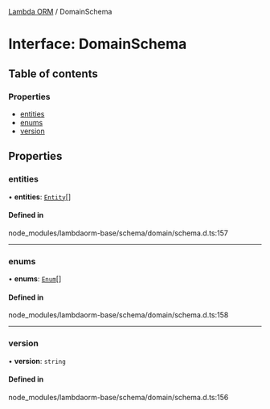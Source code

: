 [Lambda ORM](../README.md) / DomainSchema

# Interface: DomainSchema

## Table of contents

### Properties

- [entities](DomainSchema.md#entities)
- [enums](DomainSchema.md#enums)
- [version](DomainSchema.md#version)

## Properties

### entities

• **entities**: [`Entity`](Entity.md)[]

#### Defined in

node_modules/lambdaorm-base/schema/domain/schema.d.ts:157

___

### enums

• **enums**: [`Enum`](Enum.md)[]

#### Defined in

node_modules/lambdaorm-base/schema/domain/schema.d.ts:158

___

### version

• **version**: `string`

#### Defined in

node_modules/lambdaorm-base/schema/domain/schema.d.ts:156
